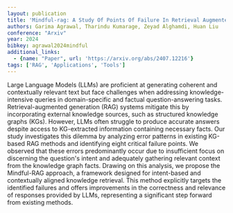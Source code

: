 ```yaml
---
layout: publication
title: 'Mindful-rag: A Study Of Points Of Failure In Retrieval Augmented Generation'
authors: Garima Agrawal, Tharindu Kumarage, Zeyad Alghamdi, Huan Liu
conference: "Arxiv"
year: 2024
bibkey: agrawal2024mindful
additional_links:
  - {name: "Paper", url: 'https://arxiv.org/abs/2407.12216'}
tags: ['RAG', 'Applications', 'Tools']
---
```

Large Language Models (LLMs) are proficient at generating coherent and
contextually relevant text but face challenges when addressing
knowledge-intensive queries in domain-specific and factual question-answering
tasks. Retrieval-augmented generation (RAG) systems mitigate this by
incorporating external knowledge sources, such as structured knowledge graphs
(KGs). However, LLMs often struggle to produce accurate answers despite access
to KG-extracted information containing necessary facts. Our study investigates
this dilemma by analyzing error patterns in existing KG-based RAG methods and
identifying eight critical failure points. We observed that these errors
predominantly occur due to insufficient focus on discerning the question's
intent and adequately gathering relevant context from the knowledge graph
facts. Drawing on this analysis, we propose the Mindful-RAG approach, a
framework designed for intent-based and contextually aligned knowledge
retrieval. This method explicitly targets the identified failures and offers
improvements in the correctness and relevance of responses provided by LLMs,
representing a significant step forward from existing methods.
